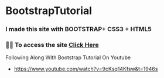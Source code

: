 # BootstrapTutorial
### I made this site with BOOTSTRAP+ CSS3 + HTML5 
### 👨‍💻 To access the site [Click Here](https://bootstrap-tutorial.vercel.app)
Following Along With Bootstrap Tutorial On Youtube
- https://www.youtube.com/watch?v=9cKsq14Kfsw&t=1946s
